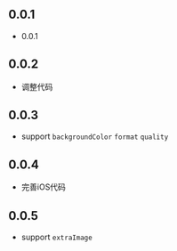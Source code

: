 ## 0.0.1

* 0.0.1

## 0.0.2

* 调整代码

## 0.0.3

* support `backgroundColor` `format` `quality`

## 0.0.4

* 完善iOS代码

## 0.0.5

* support `extraImage`